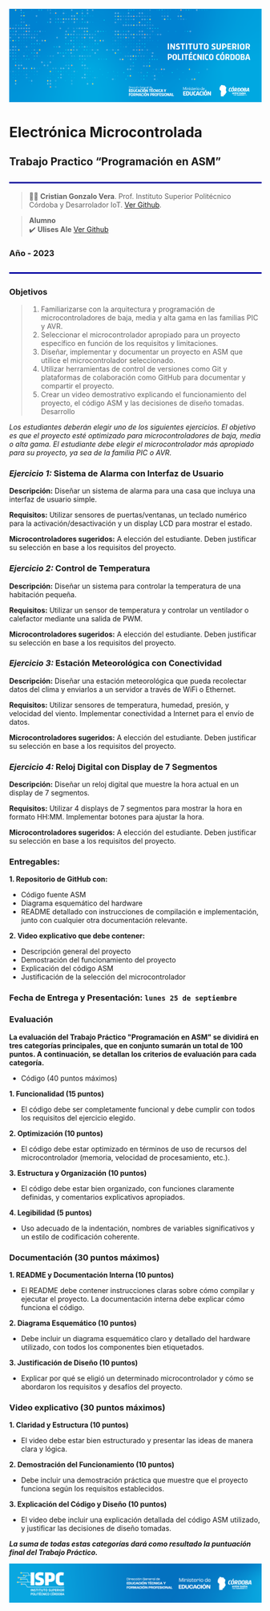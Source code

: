 ![logo](/Desarrollo/assets/BannerElect.png)

# Electrónica Microcontrolada

## Trabajo Practico “Programación en ASM”

![line](/Desarrollo/assets/line.png)
>👨‍🏫 **Cristian Gonzalo Vera**. Prof. Instituto Superior Politécnico Córdoba y Desarrolador IoT. [Ver Github](https://github.com/Gona79).

> **Alumno**  
✔️ **Ulises Ale**  [Ver Github](https://github.com/ulisesaale)  
 
### Año - **2023**
![line](/Desarrollo/assets/line.png)

### **Objetivos**

>1. Familiarizarse con la arquitectura y programación de microcontroladores de
baja, media y alta gama en las familias PIC y AVR.
>2. Seleccionar el microcontrolador apropiado para un proyecto específico en
función de los requisitos y limitaciones.
>3. Diseñar, implementar y documentar un proyecto en ASM que utilice el
microcontrolador seleccionado.
>4. Utilizar herramientas de control de versiones como Git y plataformas de
colaboración como GitHub para documentar y compartir el proyecto.
>5. Crear un video demostrativo explicando el funcionamiento del proyecto, el
código ASM y las decisiones de diseño tomadas.
Desarrollo


*Los estudiantes deberán elegir uno de los siguientes ejercicios. El objetivo es que
el proyecto esté optimizado para microcontroladores de baja, media o alta gama.
El estudiante debe elegir el microcontrolador más apropiado para su proyecto, ya
sea de la familia PIC o AVR.*


### ***Ejercicio 1:*** Sistema de Alarma con Interfaz de Usuario  

**Descripción:** Diseñar un sistema de alarma para una casa que incluya una
interfaz de usuario simple.

**Requisitos:** Utilizar sensores de puertas/ventanas, un teclado numérico
para la activación/desactivación y un display LCD para mostrar el estado.

**Microcontroladores sugeridos:** A elección del estudiante. Deben justificar
su selección en base a los requisitos del proyecto.


### ***Ejercicio 2:*** Control de Temperatura

**Descripción:** Diseñar un sistema para controlar la temperatura de una
habitación pequeña.

**Requisitos:** Utilizar un sensor de temperatura y controlar un ventilador o
calefactor mediante una salida de PWM.

**Microcontroladores sugeridos:** A elección del estudiante. Deben justificar
su selección en base a los requisitos del proyecto.


### ***Ejercicio 3:*** Estación Meteorológica con Conectividad

**Descripción:** Diseñar una estación meteorológica que pueda recolectar
datos del clima y enviarlos a un servidor a través de WiFi o Ethernet.

**Requisitos:** Utilizar sensores de temperatura, humedad, presión, y
velocidad del viento. Implementar conectividad a Internet para el envío de
datos.

**Microcontroladores sugeridos:** A elección del estudiante. Deben justificar
su selección en base a los requisitos del proyecto.


### ***Ejercicio 4:*** Reloj Digital con Display de 7 Segmentos

**Descripción:** Diseñar un reloj digital que muestre la hora actual en un
display de 7 segmentos.

**Requisitos:** Utilizar 4 displays de 7 segmentos para mostrar la hora en
formato HH:MM. Implementar botones para ajustar la hora.

**Microcontroladores sugeridos:** A elección del estudiante. Deben justificar
su selección en base a los requisitos del proyecto.


### **Entregables:**

**1. Repositorio de GitHub con:**  
* Código fuente ASM  
* Diagrama esquemático del hardware  
* README detallado con instrucciones de compilación e
implementación, junto con cualquier otra documentación relevante.  

**2. Video explicativo que debe contener:**  
* Descripción general del proyecto  
* Demostración del funcionamiento del proyecto  
* Explicación del código ASM  
* Justificación de la selección del microcontrolador  


### **Fecha de Entrega y Presentación:** `lunes 25 de septiembre`

### Evaluación
**La evaluación del Trabajo Práctico "Programación en ASM" se dividirá en tres
categorías principales, que en conjunto sumarán un total de 100 puntos. A
continuación, se detallan los criterios de evaluación para cada categoría.**  


* Código (40 puntos máximos)  

**1. Funcionalidad (15 puntos)**  
* El código debe ser completamente funcional y debe cumplir con
todos los requisitos del ejercicio elegido.

**2. Optimización (10 puntos)**  
* El código debe estar optimizado en términos de uso de recursos del
microcontrolador (memoria, velocidad de procesamiento, etc.).

**3. Estructura y Organización (10 puntos)**  
* El código debe estar bien organizado, con funciones claramente
definidas, y comentarios explicativos apropiados.

**4. Legibilidad (5 puntos)**  
* Uso adecuado de la indentación, nombres de variables significativos
y un estilo de codificación coherente.  

### Documentación (30 puntos máximos)  
**1. README y Documentación Interna (10 puntos)**  
* El README debe contener instrucciones claras sobre cómo compilar
y ejecutar el proyecto. La documentación interna debe explicar cómo
funciona el código.

**2. Diagrama Esquemático (10 puntos)**  
* Debe incluir un diagrama esquemático claro y detallado del hardware
utilizado, con todos los componentes bien etiquetados.

**3. Justificación de Diseño (10 puntos)**  
* Explicar por qué se eligió un determinado microcontrolador y cómo
se abordaron los requisitos y desafíos del proyecto.

###  Video explicativo (30 puntos máximos)  
**1. Claridad y Estructura (10 puntos)**  
* El video debe estar bien estructurado y presentar las ideas de
manera clara y lógica.

**2. Demostración del Funcionamiento (10 puntos)**  
* Debe incluir una demostración práctica que muestre que el proyecto
funciona según los requisitos establecidos.

**3. Explicación del Código y Diseño (10 puntos)**  
* El video debe incluir una explicación detallada del código ASM
utilizado, y justificar las decisiones de diseño tomadas.

***La suma de todas estas categorías dará como resultado la puntuación final del
Trabajo Práctico.***

![flogo](/Desarrollo/assets/ISPC_portada.png)